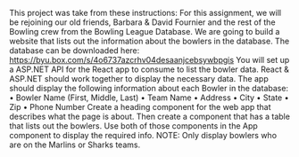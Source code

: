 This project was take from these instructions: For this assignment, we will be rejoining our old friends, Barbara & David
Fournier and the rest of the Bowling crew from the Bowling League Database.
We are going to build a website that lists out the information about the bowlers in
the database. The database can be downloaded here:
https://byu.box.com/s/4o6737azcrhv04desaanjcebsywbpgis
You will set up a ASP.NET API for the React app to consume to list the bowler
data. React & ASP.NET should work together to display the necessary data.
The app should display the following information about each Bowler in the
database:
• Bowler Name (First, Middle,
Last)
• Team Name
• Address
• City
• State
• Zip
• Phone Number
Create a heading component for the web app that describes what the page is about.
Then create a component that has a table that lists out the bowlers. Use both of
those components in the App component to display the required info.
NOTE: Only display bowlers who are on the Marlins or Sharks teams.
